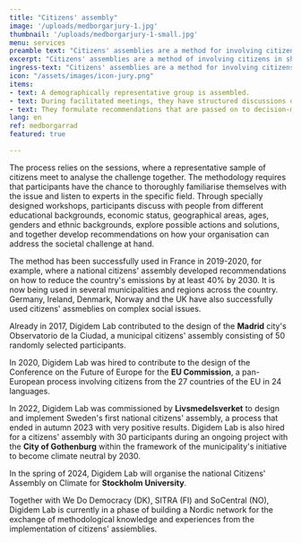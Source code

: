 ```yaml
---
title: "Citizens' assembly"
image: '/uploads/medborgarjury-1.jpg'
thumbnail: '/uploads/medborgarjury-1-small.jpg'
menu: services
preamble text: "Citizens' assemblies are a method for involving citizens in the design of solutions to complex societal issues."
excerpt: "Citizens' assemblies are a method of involving citizens in shaping solutions to complex issues."
ingress-text: "Citizens' assemblies are a method for involving citizens in the design of solutions to complex issues."
icon: "/assets/images/icon-jury.png"
items:
- text: A demographically representative group is assembled.
- text: During facilitated meetings, they have structured discussions of the issues.
- text: They formulate recommendations that are passed on to decision-making bodies.
lang: en
ref: medborgarrad
featured: true

---
```


The process relies on the sessions, where a representative sample of citizens meet to analyse the challenge together.  The methodology requires that participants have the chance to thoroughly familiarise themselves with the issue and listen to experts in the specific field. Through specially designed workshops, participants discuss with people from different educational backgrounds, economic status, geographical areas, ages, genders and ethnic backgrounds, explore possible actions and solutions, and together develop recommendations on how your organisation can address the societal challenge at hand.

The method has been successfully used in France in 2019-2020, for example, where a national citizens' assembly developed recommendations on how to reduce the country's emissions by at least 40% by 2030. It is now being used in several municipalities and regions across the country. Germany, Ireland, Denmark, Norway and the UK have also successfully used citizens' assmeblies on complex social issues.

Already in 2017, Digidem Lab contributed to the design of the **Madrid** city's Observatorio de la Ciudad, a municipal citizens' assembly consisting of 50 randomly selected participants.

In 2020, Digidem Lab was hired to contribute to the design of the Conference on the Future of Europe for the **EU Commission**, a pan-European process involving citizens from the 27 countries of the EU in 24 languages.

In 2022, Digidem Lab was commissioned by **Livsmedelsverket** to design and implement Sweden's first national citizens' assembly, a process that ended in autumn 2023 with very positive results. Digidem Lab is also hired for a citizens' assembly with 30 participants during an ongoing project with the **City of Gothenburg** within the framework of the municipality's initiative to become climate neutral by 2030.

In the spring of 2024, Digidem Lab will organise the national Citizens' Assembly on Climate for **Stockholm University**.

Together with We Do Democracy (DK), SITRA (FI) and SoCentral (NO), Digidem Lab is currently in a phase of building a Nordic network for the exchange of methodological knowledge and experiences from the implementation of citizens' assiemblies.
